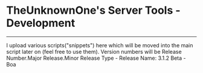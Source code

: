 # TheUnknownOne's Server Tools - Development***I upload various scripts("snippets") here which will be moved into the main script later on (feel free to use them).Version numbers will be Release Number.Major Release.Minor Release Type - Release Name: 3.1.2 Beta - Boa